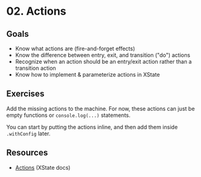 # 02. Actions

## Goals

- Know what actions are (fire-and-forget effects)
- Know the difference between entry, exit, and transition ("do") actions
- Recognize when an action should be an entry/exit action rather than a transition action
- Know how to implement & parameterize actions in XState

## Exercises

Add the missing actions to the machine. For now, these actions can just be empty functions or `console.log(...)` statements.

You can start by putting the actions inline, and then add them inside `.withConfig` later.

## Resources

- [Actions](https://xstate.js.org/docs/guides/actions.html) (XState docs)
